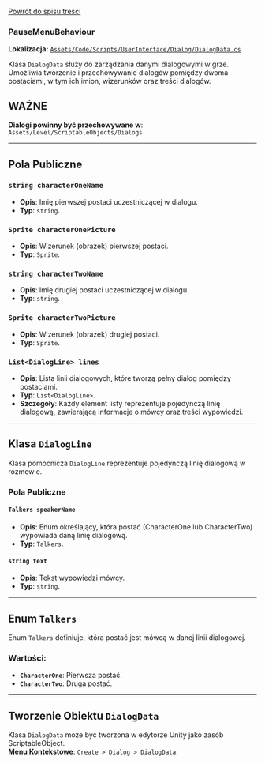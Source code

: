 ﻿[Powrót do spisu treści](../../../codeContents.md)

### PauseMenuBehaviour

**Lokalizacja:** [`Assets/Code/Scripts/UserInterface/Dialog/DialogData.cs`](../../../../Assets/Code/Scripts/UserInterface/Dialog/DialogData.cs)

Klasa `DialogData` służy do zarządzania danymi dialogowymi w grze. Umożliwia tworzenie i przechowywanie dialogów pomiędzy dwoma postaciami, w tym ich imion, wizerunków oraz treści dialogów.

## WAŻNE
**Dialogi powinny być przechowywane w**: `Assets/Level/ScriptableObjects/Dialogs`

---

## Pola Publiczne

### `string characterOneName`
- **Opis**: Imię pierwszej postaci uczestniczącej w dialogu.
- **Typ**: `string`.

### `Sprite characterOnePicture`
- **Opis**: Wizerunek (obrazek) pierwszej postaci.
- **Typ**: `Sprite`.

### `string characterTwoName`
- **Opis**: Imię drugiej postaci uczestniczącej w dialogu.
- **Typ**: `string`.

### `Sprite characterTwoPicture`
- **Opis**: Wizerunek (obrazek) drugiej postaci.
- **Typ**: `Sprite`.

### `List<DialogLine> lines`
- **Opis**: Lista linii dialogowych, które tworzą pełny dialog pomiędzy postaciami.
- **Typ**: `List<DialogLine>`.
- **Szczegóły**: Każdy element listy reprezentuje pojedynczą linię dialogową, zawierającą informacje o mówcy oraz treści wypowiedzi.

---

## Klasa `DialogLine`

Klasa pomocnicza `DialogLine` reprezentuje pojedynczą linię dialogową w rozmowie.

### Pola Publiczne

#### `Talkers speakerName`
- **Opis**: Enum określający, która postać (CharacterOne lub CharacterTwo) wypowiada daną linię dialogową.
- **Typ**: `Talkers`.

#### `string text`
- **Opis**: Tekst wypowiedzi mówcy.
- **Typ**: `string`.

---

## Enum `Talkers`

Enum `Talkers` definiuje, która postać jest mówcą w danej linii dialogowej.

### Wartości:
- **`CharacterOne`**: Pierwsza postać.
- **`CharacterTwo`**: Druga postać.

---

## Tworzenie Obiektu `DialogData`

Klasa `DialogData` może być tworzona w edytorze Unity jako zasób ScriptableObject.  
**Menu Kontekstowe**: `Create > Dialog > DialogData`.